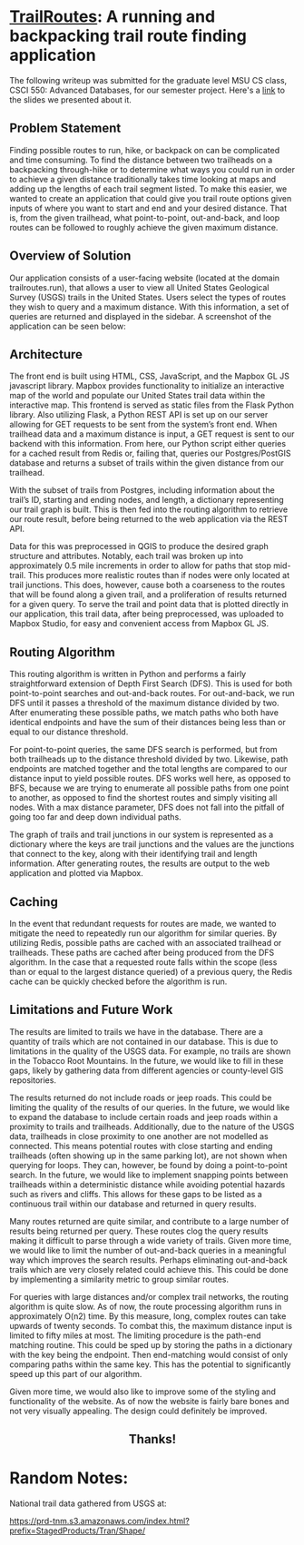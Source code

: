 # [TrailRoutes](http://trailroutes.jerad.co): A running and backpacking trail route finding application

The following writeup was submitted for the graduate level MSU CS class, CSCI 550: Advanced Databases, for our semester project. Here's a [link](https://docs.google.com/presentation/d/1Nafbu3PLJ1HX8OhaLzmBLX5mWZhNjKrHxeWugF80GmE/edit?usp=sharing) to the slides we presented about it.

## Problem Statement

Finding possible routes to run, hike, or backpack on can be complicated and time consuming. To find the distance between two trailheads on a backpacking through-hike or to determine what ways you could run in order to achieve a given distance traditionally takes time looking at maps and adding up the lengths of each trail segment listed. To make this easier, we wanted to create an application that could give you trail route options given inputs of where you want to start and end and your desired distance. That is, from the given trailhead, what point-to-point, out-and-back, and loop routes can be followed to roughly achieve the given maximum distance.

## Overview of Solution
Our application consists of a user-facing website (located at the domain trailroutes.run), that allows a user to view all United States Geological Survey (USGS) trails in the United States. Users select the types of routes they wish to query and a maximum distance. With this information, a set of queries are returned and displayed in the sidebar. A screenshot of the application can be seen below:

## Architecture

The front end is built using HTML, CSS, JavaScript, and the Mapbox GL JS javascript library. Mapbox provides functionality to initialize an interactive map of the world and populate our United States trail data within the interactive map. This frontend is served as static files from the Flask Python library. Also utilizing Flask, a Python REST API is set up on our server allowing for GET requests to be sent from the system’s front end. When trailhead data and a maximum distance is input, a GET request is sent to our backend with this information. From here, our Python script either queries for a cached result from Redis or, failing that, queries our Postgres/PostGIS database and returns a subset of trails within the given distance from our trailhead.

With the subset of trails from Postgres, including information about the trail’s ID, starting and ending nodes, and length, a dictionary representing our trail graph is built. This is then fed into the routing algorithm to retrieve our route result, before being returned to the web application via the REST API.

Data for this was preprocessed in QGIS to produce the desired graph structure and attributes. Notably, each trail was broken up into approximately 0.5 mile increments in order to allow for paths that stop mid-trail. This produces more realistic routes than if nodes were only located at trail junctions. This does, however, cause both a coarseness to the routes that will be found along a given trail, and a proliferation of results returned for a given query. To serve the trail and point data that is plotted directly in our application, this trail data, after being preprocessed, was uploaded to Mapbox Studio, for easy and convenient access from Mapbox GL JS.

## Routing Algorithm

This routing algorithm is written in Python and performs a fairly straightforward extension of Depth First Search (DFS). This is used for both point-to-point searches and out-and-back routes. For out-and-back, we run DFS until it passes a threshold of the maximum distance divided by two. After enumerating these possible paths, we match paths who both have identical endpoints and have the sum of their distances being less than or equal to our distance threshold.

For point-to-point queries, the same DFS search is performed, but from both trailheads up to the distance threshold divided by two. Likewise, path endpoints are matched together and the total lengths are compared to our distance input to yield possible routes. DFS works well here, as opposed to BFS, because we are trying to enumerate all possible paths from one point to another, as opposed to find the shortest routes and simply visiting all nodes. With a max distance parameter, DFS does not fall into the pitfall of going too far and deep down individual paths.

The graph of trails and trail junctions in our system is represented as a dictionary where the keys are trail junctions and the values are the junctions that connect to the key, along with their identifying trail and length information. After generating routes, the results are output to the web application and plotted via Mapbox.

## Caching
In the event that redundant requests for routes are made, we wanted to mitigate the need to repeatedly run our algorithm for similar queries. By utilizing Redis, possible paths are cached with an associated trailhead or trailheads. These paths are cached after being produced from the DFS algorithm. In the case that a requested route falls within the scope (less than or equal to the largest distance queried) of a previous query, the Redis cache can be quickly checked before the algorithm is run.

## Limitations and Future Work
The results are limited to trails we have in the database. There are a quantity of trails which are not contained in our database. This is due to limitations in the quality of the USGS data. For example, no trails are shown in the Tobacco Root Mountains. In the future, we would like to fill in these gaps, likely by gathering data from different agencies or county-level GIS repositories.

The results returned do not include roads or jeep roads. This could be limiting the quality of the results of our queries. In the future, we would like to expand the database to include certain roads and jeep roads within a proximity to trails and trailheads. Additionally, due to the nature of the USGS data, trailheads in close proximity to one another are not modelled as connected. This means potential routes with close starting and ending trailheads (often showing up in the same parking lot), are not shown when querying for loops. They can, however, be found by doing a point-to-point search. In the future, we would like to implement snapping points between trailheads within a deterministic distance while avoiding potential hazards such as rivers and cliffs. This allows for these gaps to be listed as a continuous trail within our database and returned in query results.

Many routes returned are quite similar, and contribute to a large number of results being returned per query. These routes clog the query results making it difficult to parse through a wide variety of trails. Given more time, we would like to limit the number of out-and-back queries in a meaningful way which improves the search results. Perhaps eliminating out-and-back trails which are very closely related could achieve this. This could be done by implementing a similarity metric to group similar routes.

For queries with large distances and/or complex trail networks, the routing algorithm is quite slow. As of now, the route processing algorithm runs in approximately O(n2) time. By this measure, long, complex routes can take upwards of twenty seconds. To combat this, the maximum distance input is limited to fifty miles at most. The limiting procedure is the path-end matching routine. This could be sped up by storing the paths in a dictionary with the key being the endpoint. Then end-matching would consist of only comparing paths within the same key. This has the potential to significantly speed up this part of our algorithm.

Given more time, we would also like to improve some of the styling and functionality of the website. As of now the website is fairly bare bones and not very visually appealing. The design could definitely be improved.

<h2 align="center">Thanks!</h2>


# Random Notes:

National trail data gathered from USGS at: 

https://prd-tnm.s3.amazonaws.com/index.html?prefix=StagedProducts/Tran/Shape/
